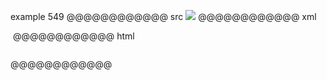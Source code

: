 example 549
@@@@@@@@@@@@ src
![](/url)
@@@@@@@@@@@@ xml
<?xml version="1.0" encoding="UTF-8"?>
<!DOCTYPE document SYSTEM "CommonMark.dtd">
<document xmlns="http://commonmark.org/xml/1.0">
  <paragraph>
    <image destination="/url" title="" />
  </paragraph>
</document>
@@@@@@@@@@@@ html
<p><img src="/url" alt="" /></p>
@@@@@@@@@@@@
